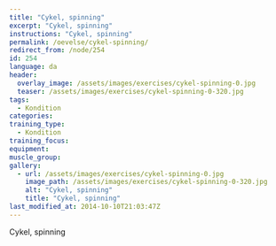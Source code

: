 ```yaml
---
title: "Cykel, spinning"
excerpt: "Cykel, spinning"
instructions: "Cykel, spinning"
permalink: /oevelse/cykel-spinning/
redirect_from: /node/254
id: 254
language: da
header:
  overlay_image: /assets/images/exercises/cykel-spinning-0.jpg
  teaser: /assets/images/exercises/cykel-spinning-0-320.jpg
tags:
  - Kondition
categories:
training_type: 
  - Kondition
training_focus: 
equipment:
muscle_group:
gallery:
  - url: /assets/images/exercises/cykel-spinning-0.jpg
    image_path: /assets/images/exercises/cykel-spinning-0-320.jpg
    alt: "Cykel, spinning"
    title: "Cykel, spinning"
last_modified_at: 2014-10-10T21:03:47Z
---
```


Cykel, spinning
